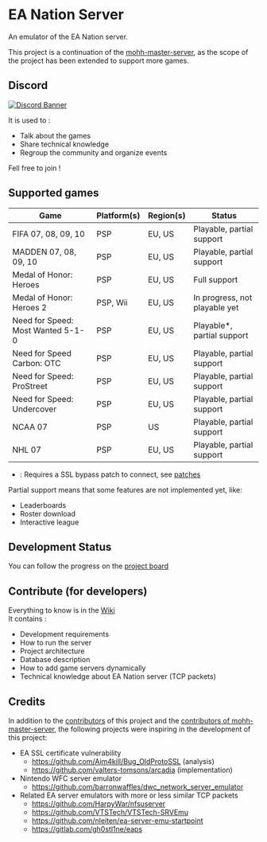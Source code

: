 # EA Nation Server

An emulator of the EA Nation server.

This project is a continuation of the [mohh-master-server](https://github.com/a-blondel/mohh-master-server), as the
scope of the project has been extended to support more games.

## Discord

[![Discord Banner](https://discordapp.com/api/guilds/1092099223375323236/widget.png?style=banner3)](https://discord.gg/fwrQHHxrQQ)

It is used to :

- Talk about the games
- Share technical knowledge
- Regroup the community and organize events

Fell free to join !

## Supported games

| Game                              | Platform(s) | Region(s) | Status                        |
|-----------------------------------|-------------|-----------|-------------------------------|
| FIFA 07, 08, 09, 10               | PSP         | EU, US    | Playable, partial support     |
| MADDEN 07, 08, 09, 10             | PSP         | EU, US    | Playable, partial support     |
| Medal of Honor: Heroes            | PSP         | EU, US    | Full support                  |
| Medal of Honor: Heroes 2          | PSP, Wii    | EU, US    | In progress, not playable yet |
| Need for Speed: Most Wanted 5-1-0 | PSP         | EU, US    | Playable*, partial support    |
| Need for Speed Carbon: OTC        | PSP         | EU, US    | Playable, partial support     |
| Need for Speed: ProStreet         | PSP         | EU, US    | Playable, partial support     |
| Need for Speed: Undercover        | PSP         | EU, US    | Playable, partial support     |
| NCAA 07                           | PSP         | US        | Playable, partial support     |
| NHL 07                            | PSP         | EU, US    | Playable, partial support     |

* : Requires a SSL bypass patch to connect,
  see [patches](https://github.com/a-blondel/ea-nation-server/tree/main/patches)

Partial support means that some features are not implemented yet, like:

- Leaderboards
- Roster download
- Interactive league

## Development Status

You can follow the progress on the [project board](https://github.com/users/a-blondel/projects/2/views/1)

## Contribute (for developers)

Everything to know is in the [Wiki](https://github.com/a-blondel/ea-nation-server/wiki)  
It contains :

- Development requirements
- How to run the server
- Project architecture
- Database description
- How to add game servers dynamically
- Technical knowledge about EA Nation server (TCP packets)

## Credits

In addition to the [contributors](https://github.com/a-blondel/ea-nation-server/graphs/contributors) of this project and
the [contributors of mohh-master-server](https://github.com/a-blondel/mohh-master-server/graphs/contributors), the
following projects were inspiring in the development of this project:

- EA SSL certificate vulnerability
    - https://github.com/Aim4kill/Bug_OldProtoSSL (analysis)
    - https://github.com/valters-tomsons/arcadia (implementation)
- Nintendo WFC server emulator
    - https://github.com/barronwaffles/dwc_network_server_emulator
- Related EA server emulators with more or less similar TCP packets
    - https://github.com/HarpyWar/nfsuserver
    - https://github.com/VTSTech/VTSTech-SRVEmu
    - https://github.com/nleiten/ea-server-emu-startpoint
    - https://gitlab.com/gh0stl1ne/eaps

